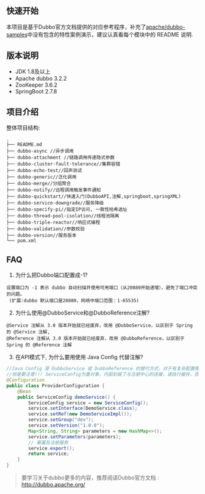 ## 快速开始
本项目是基于Dubbo官方文档提供的对应参考程序，补充了[apache/dubbo-samples](https://github.com/apache/dubbo-samples)中没有包含的特性案例演示，建议认真看每个模块中的 README 说明.

## 版本说明
-  JDK 1.8及以上
-  Apache dubbo 3.2.2
-  ZooKeeper 3.6.2
-  SpringBoot 2.7.8

## 项目介绍
整体项目结构:
```text
.
├── README.md
├── dubbo-async //异步调用
├── dubbo-attachment //链路调用传递隐式参数
├── dubbo-cluster-fault-tolerance//集群容错
├── dubbo-echo-test//回声测试
├── dubbo-generic//泛化调用
├── dubbo-merge//分组聚合
├── dubbo-notify//远程调用触发事件通知
├── dubbo-quickstart//快速入门(DubboAPI,注解,springboot,springXML)
├── dubbo-service-downgrade//服务降级
├── dubbo-specify-pi//指定IP访问, 一致性哈希选址
├── dubbo-thread-pool-isolation//线程池隔离
├── dubbo-triple-reactor//响应式编程
├── dubbo-validation//参数校验
├── dubbo-version//服务版本
└── pom.xml

```

## FAQ
1. 为什么把Dubbo端口配置成-1?
```text
设置端口为 -1 表示 dubbo 自动扫描并使用可用端口（从20880开始递增），避免了端口冲突的问题。
 (扩展:dubbo 默认端口是20880，网络中端口范围：1-65535)
```
2. 为什么使用@DubboService和@DubboReference注解?
```text
@Service 注解从 3.0 版本开始就已经废弃，改用 @DubboService，以区别于 Spring 的 @Service 注解,
@Reference 注解从 3.0 版本开始就已经废弃，改用 @DubboReference，以区别于 Spring 的 @Reference 注解
```
3. 在API模式下, 为什么要用使用 Java Config 代替注解?
```java
//Java Config 是 DubboService 或 DubboReference 的替代方式，对于有复杂配置需求的服务建议使用这种方式。
//但是要注意!!! ServiceConfig为重对象，内部封装了与注册中心的连接，请自行缓存，否则可能造成内存和连接泄漏
@Configuration
public class ProviderConfiguration {
    @Bean
    public ServiceConfig demoService() {
        ServiceConfig service = new ServiceConfig();
        service.setInterface(DemoService.class);
        service.setRef(new DemoServiceImpl());
        service.setGroup("dev");
        service.setVersion("1.0.0");
        Map<String, String> parameters = new HashMap<>();
        service.setParameters(parameters);
        // 暴露及注册服务
        service.export();
        return service;
    }
}
```


> 要学习关于dubbo更多的内容，推荐阅读Dubbo官方文档 : http://dubbo.apache.org/ 
